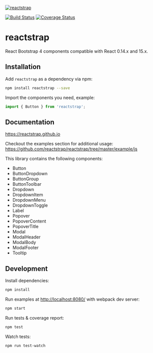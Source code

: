 [![reactstrap](https://cloud.githubusercontent.com/assets/399776/13906899/1de62f0c-ee9f-11e5-95c0-c515fee8e918.png)](https://reactstrap.github.io)

[![Build Status](https://travis-ci.org/reactstrap/reactstrap.svg?branch=master)](https://travis-ci.org/reactstrap/reactstrap) [![Coverage Status](https://coveralls.io/repos/github/reactstrap/reactstrap/badge.svg?branch=master)](https://coveralls.io/github/reactstrap/reactstrap?branch=master)

# reactstrap

React Bootstrap 4 components compatible with React 0.14.x and 15.x.

## Installation

Add `reactstrap` as a dependency via npm:

```sh
npm install reactstrap --save
```

Import the components you need, example:

```js
import { Button } from 'reactstrap';
```


## Documentation

https://reactstrap.github.io

Checkout the examples section for additional usage: https://github.com/reactstrap/reactstrap/tree/master/example/js

This library contains the following components:

 - Button
 - ButtonDropdown
 - ButtonGroup
 - ButtonToolbar
 - Dropdown
 - DropdownItem
 - DropdownMenu
 - DropdownToggle
 - Label
 - Popover
 - PopoverContent
 - PopoverTitle
 - Modal
 - ModalHeader
 - ModalBody
 - ModalFooter
 - Tooltip

## Development

Install dependencies:

```sh
npm install
```

Run examples at [http://localhost:8080/](http://localhost:8080/) with webpack dev server:

```sh
npm start
```

Run tests & coverage report:

```sh
npm test
```

Watch tests:

```sh
npm run test-watch
```
